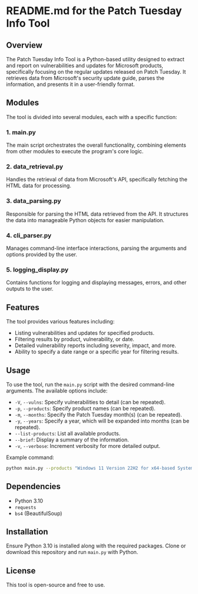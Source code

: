 # README.md for the Patch Tuesday Info Tool

## Overview
The Patch Tuesday Info Tool is a Python-based utility designed to extract and report on vulnerabilities and updates for Microsoft products, specifically focusing on the regular updates released on Patch Tuesday. It retrieves data from Microsoft's security update guide, parses the information, and presents it in a user-friendly format.

## Modules
The tool is divided into several modules, each with a specific function:

### 1. main.py
The main script orchestrates the overall functionality, combining elements from other modules to execute the program's core logic.

### 2. data_retrieval.py
Handles the retrieval of data from Microsoft's API, specifically fetching the HTML data for processing.

### 3. data_parsing.py
Responsible for parsing the HTML data retrieved from the API. It structures the data into manageable Python objects for easier manipulation.

### 4. cli_parser.py
Manages command-line interface interactions, parsing the arguments and options provided by the user.

### 5. logging_display.py
Contains functions for logging and displaying messages, errors, and other outputs to the user.

## Features
The tool provides various features including:

- Listing vulnerabilities and updates for specified products.
- Filtering results by product, vulnerability, or date.
- Detailed vulnerability reports including severity, impact, and more.
- Ability to specify a date range or a specific year for filtering results.

## Usage
To use the tool, run the `main.py` script with the desired command-line arguments. The available options include:

- `-V`, `--vulns`: Specify vulnerabilities to detail (can be repeated).
- `-p`, `--products`: Specify product names (can be repeated).
- `-m`, `--months`: Specify the Patch Tuesday month(s) (can be repeated).
- `-y`, `--years`: Specify a year, which will be expanded into months (can be repeated).
- `--list-products`: List all available products.
- `--brief`: Display a summary of the information.
- `-v`, `--verbose`: Increment verbosity for more detailed output.

Example command:
```bash
python main.py --products "Windows 11 Version 22H2 for x64-based Systems" --months 2023-Jan
```

## Dependencies
- Python 3.10
- `requests`
- `bs4` (BeautifulSoup)

## Installation
Ensure Python 3.10 is installed along with the required packages. Clone or download this repository and run `main.py` with Python.

## License
This tool is open-source and free to use.